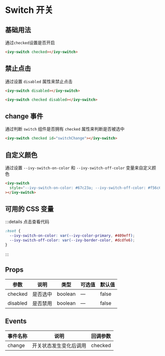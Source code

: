 # Switch 开关

## 基础用法

通过`checked`设置是否开启

<ivy-switch checked></ivy-switch>

```html
<ivy-switch checked></ivy-switch>
```

## 禁止点击

通过设置 `disabled` 属性来禁止点击

<ivy-switch disabled></ivy-switch>

<ivy-switch checked disabled></ivy-switch>

```html
<ivy-switch disabled></ivy-switch>

<ivy-switch checked disabled></ivy-switch>
```

## change 事件

通过判断 `switch` 组件是否拥有 `checked` 属性来判断是否被选中

<ivy-switch checked id="switchChange"></ivy-switch>

```html
<ivy-switch checked id="switchChange"></ivy-switch>
```

## 自定义颜色

通过设置 `--ivy-switch-on-color` 和 `--ivy-switch-off-color` 变量来自定义颜色

<ivy-switch style="--ivy-switch-on-color: #67c23a; --ivy-switch-off-color: #f56c6c;"></ivy-switch>

```html
<ivy-switch
  style="--ivy-switch-on-color: #67c23a; --ivy-switch-off-color: #f56c6c;"
></ivy-switch>
```

## 可用的 CSS 变量

:::details 点击查看代码

```css
:hsot {
  --ivy-switch-on-color: var(--ivy-color-primary, #409eff);
  --ivy-switch-off-color: var(--ivy-border-color, #dcdfe6);
}
```

:::

## Props

| 参数     | 说明     | 类型    | 可选值 | 默认值 |
| -------- | -------- | ------- | ------ | ------ |
| checked  | 是否选中 | boolean | —      | false  |
| disabled | 是否禁用 | boolean | —      | false  |

## Events

| 事件名称 | 说明                   | 回调参数 |
| -------- | ---------------------- | -------- |
| change   | 开关状态发生变化后调用 | checked  |

<script setup>
import { onMounted } from 'vue';

onMounted(()=>{
    document.getElementById('switchChange').addEventListener('change', ev=>{
        console.log(ev.detail)
    })
})

</script>
